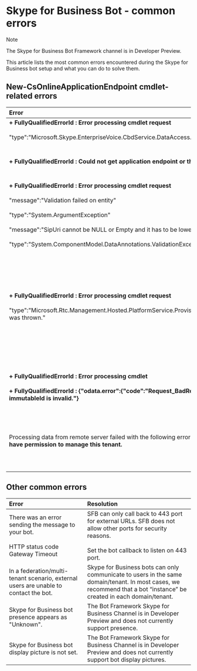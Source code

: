 # Skype for Business Bot - common errors

> [!NOTE] 
> The Skype for Business Bot Framework channel is in Developer Preview.

This article lists the most common errors encountered during the Skype for Business bot setup and what you can do to solve them.

 
## New-CsOnlineApplicationEndpoint cmdlet-related errors

|Error|Resolution|
|:---|:---|
|**+ FullyQualifiedErrorId : Error processing cmdlet request**<br/><br/> "type":"Microsoft.Skype.EnterpriseVoice.CbdService.DataAccess.**EntityNotFoundException**"|Add a Url for CallbackUri in the messaging Url field in botframework properties.|
|**+ FullyQualifiedErrorId : Could not get application endpoint or the Uri is already present as a User in BVD**|Delete the existing user account with the same sipuri in tenant, or run the cmdlet using a sipuri that does not already exist in the tenant.|
|**+ FullyQualifiedErrorId : Error processing cmdlet request**<br/><br/>"message":"Validation failed on entity"<br/><br/>"type":"System.ArgumentException"<br/><br/>"message":"SipUri cannot be NULL or Empty and it has to be lowercase"<br/><br/>"type":"System.ComponentModel.DataAnnotations.ValidationException"|This error is caused when the  *New-CsOnlineApplicationEndpoint* -Uri sip parameter value has uppercase characters. Use all lowercase for -Uri sip parameter.|
|**+ FullyQualifiedErrorId : Error processing cmdlet request**<br/><br/>"type":"Microsoft.Rtc.Management.Hosted.PlatformService.ProvisioningLibrary.ApplicationEndpointProvisioningException was thrown."|This error is caused by timing issues in the provisioning. Sometimes this error is also seen with *Set-CsOnlineApplicationEndpoint -Uri*, although the issue resolves itself after a few minutes.<br/><br/>Run `Set-CsOnlineApplicationEndpoint -Uri <app@domain.com>` followed by `Get-CsOnlineApplication -Uri <app@domain.com>` to verify that there are no issues.|
|**+ FullyQualifiedErrorId : Error processing cmdlet**<br/><br/>**+ FullyQualifiedErrorId : {"odata.error":{"code":"Request_BadRequest","message":{"lang":"en","value":"Property immutableId is invalid."}**|This error is caused by running a cmdlet on a hybrid topology with a federated domain. Workaround is to use a non-federated domain.|
|Processing data from remote server failed with the following error message: **The user 'usera@contoso.com' does not have permission to manage this tenant.**|To add your bot to Skype for Business, you must sign in as the tenant administrator of a Skype for Business Online environment. For more information, see [About the Skype for Business admin role](/skypeforbusiness/skype-for-business-online?redirectSourcePath=%252fen-us%252farticle%252fAbout-the-Skype-for-Business-admin-role-aeb35bda-93fc-49b1-ac2c-c74fbeb737b5).|


## Other common errors

|Error|Resolution|
|:---|:---|
|There was an error sending the message to your bot.<br/><br/>HTTP status code Gateway Timeout|SFB can only call back to 443 port for external URLs. SFB does not allow other ports for security reasons.<br/><br/>Set the bot callback to listen on 443 port.|
|In a federation/multi-tenant scenario, external users are unable to contact the bot. |Skype for Business bots can only communicate to users in the same domain/tenant. In most cases, we recommend that a bot “instance” be created in each domain/tenant.|
|Skype for Business bot presence appears as "Unknown".|The Bot Framework Skype for Business Channel is in Developer Preview and does not currently support presence.|
|Skype for Business bot display picture is not set.|The Bot Framework Skype for Business Channel is in Developer Preview and does not currently support bot display pictures.|
 
 
 
 
 
 
 
 
 
